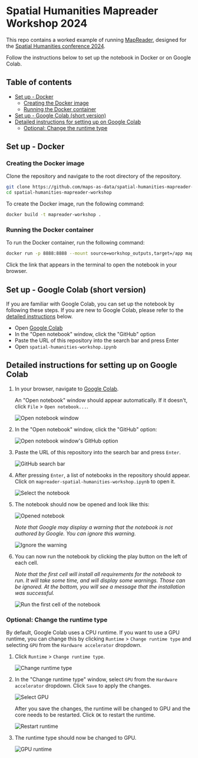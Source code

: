 # Spatial Humanities Mapreader Workshop 2024

This repo contains a worked example of running [MapReader](https://github.com/maps-as-data/MapReader), designed for the [Spatial Humanities conference 2024](https://spathum.uni-bamberg.de/).

Follow the instructions below to set up the notebook in Docker or on Google Colab.

<h2>Table of contents</h2>

- [Set up - Docker](#set-up---docker)
  - [Creating the Docker image](#creating-the-docker-image)
  - [Running the Docker container](#running-the-docker-container)
- [Set up - Google Colab (short version)](#set-up---google-colab-short-version)
- [Detailed instructions for setting up on Google Colab](#detailed-instructions-for-setting-up-on-google-colab)
  - [Optional: Change the runtime type](#optional-change-the-runtime-type)

## Set up - Docker

### Creating the Docker image

Clone the repository and navigate to the root directory of the repository.

```bash
git clone https://github.com/maps-as-data/spatial-humanities-mapreader-workshop
cd spatial-humanities-mapreader-workshop
```

To create the Docker image, run the following command:

```bash
docker build -t mapreader-workshop .
```

### Running the Docker container

To run the Docker container, run the following command:

```bash
docker run -p 8888:8888 --mount source=workshop_outputs,target=/app mapreader-workshop
```

Click the link that appears in the terminal to open the notebook in your browser.

## Set up - Google Colab (short version)

If you are familiar with Google Colab, you can set up the notebook by following these steps. If you are new to Google Colab, please refer to the [detailed instructions](#detailed-instructions-for-setting-up-on-google-colab) below.

- Open [Google Colab](https://colab.research.google.com/)
- In the "Open notebook" window, click the "GitHub" option
- Paste the URL of this repository into the search bar and press Enter
- Open `spatial-humanities-workshop.ipynb`

## Detailed instructions for setting up on Google Colab

1. In your browser, navigate to [Google Colab](https://colab.research.google.com/).

   An "Open notebook" window should appear automatically. If it doesn't, click `File` > `Open notebook...`.

   ![Open notebook window](images/1-open-notebook.png)

2. In the "Open notebook" window, click the "GitHub" option:

   ![Open notebook window's GitHub option](images/1-open-notebook-github.png)

3. Paste the URL of this repository into the search bar and press `Enter`.

    ![GitHub search bar](images/1-open-notebook-url.png)

4. After pressing `Enter`, a list of notebooks in the repository should appear. Click on `mapreader-spatial-humanities-workshop.ipynb` to open it.

    ![Select the notebook](images/1-open-notebook-link.png)

5. The notebook should now be opened and look like this:

    ![Opened notebook](images/2-notebook-opened.png)

    _Note that Google may display a warning that the notebook is not authored by Google. You can ignore this warning._

    ![Ignore the warning](images/2-warning.png)

6. You can now run the notebook by clicking the play button on the left of each cell.

   _Note that the first cell will install all requirements for the notebook to run. It will take some time, and will display some warnings. Those can be ignored. At the bottom, you will see a message that the installation was successful._

    ![Run the first cell of the notebook](images/3-installation-warnings-and-success.png)

### Optional: Change the runtime type

By default, Google Colab uses a CPU runtime. If you want to use a GPU runtime, you can change this by clicking `Runtime` > `Change runtime type` and selecting `GPU` from the `Hardware accelerator` dropdown.

1. Click `Runtime` > `Change runtime type`.

    ![Change runtime type](images/4-connect-to-gpu.png)

2. In the "Change runtime type" window, select `GPU` from the `Hardware accelerator` dropdown. Click `Save` to apply the changes.

    ![Select GPU](images/4-change-runtime-type.png)

    After you save the changes, the runtime will be changed to GPU and the core needs to be restarted. Click `OK` to restart the runtime.

    ![Restart runtime](images/4-disconnect-and-delete-runtime.png)

3. The runtime type should now be changed to GPU.

    ![GPU runtime](images/4-resources-result.png)